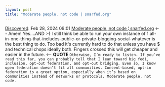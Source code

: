```yaml
---
layout: post
title: "Moderate people, not code | snarfed.org"
---
```

[Discovered](http://rolandtanglao.com/2020/07/29/p1-blogthis-checkvist-list-links-to-blog/): Feb 28, 2024 09:01 [Moderate people, not code ¦ snarfed.org](https://snarfed.org/2024-01-21_moderate-people-not-code) <-- Amen! Yes....AND :-) I still think be able to run your own instance of 1 all-in-one-thing-that-includes-public-or-private-blogging-social-whatever is the best thing to do. Too bad it's currently hard to do that unless you have $ and technical chops ideally both. Fingers crossed this will get cheaper and easier in the future. <-- **QUOTE** `Otherwise, I’m ready to listen. If you’ve read this far, you can probably tell that I lean toward big fedi, inclusion, opt-out federation, and opt-out bridging. Even so, I know open federation doesn’t fit all communities. Consent-based, opt-in federation is a great option, especially when it’s based on communities instead of networks or protocols. Moderate people, not code.`
